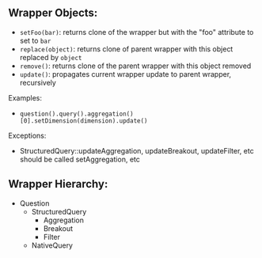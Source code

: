 ## Wrapper Objects:

- `setFoo(bar)`: returns clone of the wrapper but with the "foo" attribute to set to `bar`
- `replace(object)`: returns clone of parent wrapper with this object replaced by `object`
- `remove()`: returns clone of the parent wrapper with this object removed
- `update()`: propagates current wrapper update to parent wrapper, recursively

Examples:

- `question().query().aggregation()[0].setDimension(dimension).update()`

Exceptions:

- StructuredQuery::updateAggregation, updateBreakout, updateFilter, etc should be called setAggregation, etc

## Wrapper Hierarchy:

- Question
  - StructuredQuery
    - Aggregation
    - Breakout
    - Filter
  - NativeQuery
